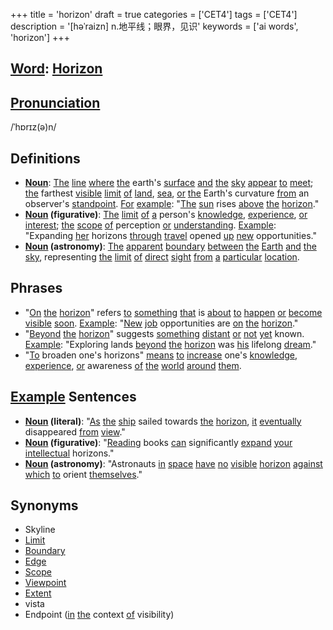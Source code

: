 +++
title = 'horizon'
draft = true
categories = ['CET4']
tags = ['CET4']
description = '[həˈraizn] n.地平线；眼界，见识'
keywords = ['ai words', 'horizon']
+++

## [Word](/post/word/): [Horizon](/post/horizon/)

## [Pronunciation](/post/pronunciation/)
/ˈhɒrɪz(ə)n/

## Definitions
- **[Noun](/post/noun/)**: [The](/post/the/) [line](/post/line/) [where](/post/where/) [the](/post/the/) earth's [surface](/post/surface/) [and](/post/and/) [the](/post/the/) [sky](/post/sky/) [appear](/post/appear/) [to](/post/to/) [meet](/post/meet/); [the](/post/the/) farthest [visible](/post/visible/) [limit](/post/limit/) [of](/post/of/) [land](/post/land/), [sea](/post/sea/), [or](/post/or/) [the](/post/the/) Earth's curvature [from](/post/from/) an observer's [standpoint](/post/standpoint/). [For](/post/for/) [example](/post/example/): "[The](/post/the/) [sun](/post/sun/) rises [above](/post/above/) [the](/post/the/) [horizon](/post/horizon/)."
- **[Noun](/post/noun/) (figurative)**: [The](/post/the/) [limit](/post/limit/) [of](/post/of/) [a](/post/a/) person's [knowledge](/post/knowledge/), [experience](/post/experience/), [or](/post/or/) [interest](/post/interest/); [the](/post/the/) [scope](/post/scope/) [of](/post/of/) perception [or](/post/or/) [understanding](/post/understanding/). [Example](/post/example/): "Expanding [her](/post/her/) horizons [through](/post/through/) [travel](/post/travel/) opened [up](/post/up/) [new](/post/new/) opportunities."
- **[Noun](/post/noun/) (astronomy)**: [The](/post/the/) [apparent](/post/apparent/) [boundary](/post/boundary/) [between](/post/between/) [the](/post/the/) [Earth](/post/earth/) [and](/post/and/) [the](/post/the/) [sky](/post/sky/), representing [the](/post/the/) [limit](/post/limit/) [of](/post/of/) [direct](/post/direct/) [sight](/post/sight/) [from](/post/from/) [a](/post/a/) [particular](/post/particular/) [location](/post/location/).

## Phrases
- "[On](/post/on/) [the](/post/the/) [horizon](/post/horizon/)" refers [to](/post/to/) [something](/post/something/) [that](/post/that/) is [about](/post/about/) [to](/post/to/) [happen](/post/happen/) [or](/post/or/) [become](/post/become/) [visible](/post/visible/) [soon](/post/soon/). [Example](/post/example/): "[New](/post/new/) [job](/post/job/) opportunities are [on](/post/on/) [the](/post/the/) [horizon](/post/horizon/)."
- "[Beyond](/post/beyond/) [the](/post/the/) [horizon](/post/horizon/)" suggests [something](/post/something/) [distant](/post/distant/) [or](/post/or/) [not](/post/not/) [yet](/post/yet/) known. [Example](/post/example/): "Exploring lands [beyond](/post/beyond/) [the](/post/the/) [horizon](/post/horizon/) was [his](/post/his/) lifelong [dream](/post/dream/)."
- "[To](/post/to/) broaden one's horizons" [means](/post/means/) [to](/post/to/) [increase](/post/increase/) one's [knowledge](/post/knowledge/), [experience](/post/experience/), [or](/post/or/) awareness [of](/post/of/) [the](/post/the/) [world](/post/world/) [around](/post/around/) [them](/post/them/).

## [Example](/post/example/) Sentences
- **[Noun](/post/noun/) (literal)**: "[As](/post/as/) [the](/post/the/) [ship](/post/ship/) sailed towards [the](/post/the/) [horizon](/post/horizon/), [it](/post/it/) [eventually](/post/eventually/) disappeared [from](/post/from/) [view](/post/view/)."
- **[Noun](/post/noun/) (figurative)**: "[Reading](/post/reading/) books [can](/post/can/) significantly [expand](/post/expand/) [your](/post/your/) [intellectual](/post/intellectual/) horizons."
- **[Noun](/post/noun/) (astronomy)**: "Astronauts [in](/post/in/) [space](/post/space/) [have](/post/have/) [no](/post/no/) [visible](/post/visible/) [horizon](/post/horizon/) [against](/post/against/) [which](/post/which/) [to](/post/to/) orient [themselves](/post/themselves/)."

## Synonyms
- Skyline
- [Limit](/post/limit/)
- [Boundary](/post/boundary/)
- [Edge](/post/edge/)
- [Scope](/post/scope/)
- [Viewpoint](/post/viewpoint/)
- [Extent](/post/extent/)
- vista
- Endpoint ([in](/post/in/) [the](/post/the/) context [of](/post/of/) visibility)
